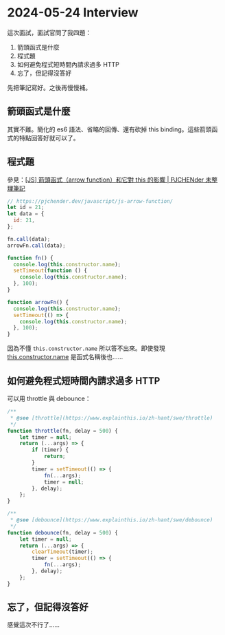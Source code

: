 # 2024-05-24 Interview

這次面試，面試官問了我四題：

1. 箭頭函式是什麼
2. 程式題
3. 如何避免程式短時間內請求過多 HTTP
4. 忘了，但記得沒答好

先把筆記寫好。之後再慢慢補。

## 箭頭函式是什麼

其實不難。簡化的 es6 語法、省略的回傳、還有砍掉 this binding。這些箭頭函式的特點回答好就可以了。

## 程式題

參見：[[JS] 箭頭函式（arrow function）和它對 this 的影響 | PJCHENder 未整理筆記](https://pjchender.dev/javascript/js-arrow-function/)

```js
// https://pjchender.dev/javascript/js-arrow-function/
let id = 21;
let data = {
  id: 21,
};

fn.call(data);
arrowFn.call(data);

function fn() {
  console.log(this.constructor.name);
  setTimeout(function () {
    console.log(this.constructor.name);
  }, 100);
}

function arrowFn() {
  console.log(this.constructor.name);
  setTimeout(() => {
    console.log(this.constructor.name);
  }, 100);
}
```

因為不懂 `this.constructor.name` 所以答不出來。即使發現 [this.constructor.name](https://developer.mozilla.org/en-US/docs/Web/JavaScript/Reference/Global_Objects/Function/name#telling_the_constructor_name_of_an_object) 是函式名稱後也……

## 如何避免程式短時間內請求過多 HTTP

可以用 throttle 與 debounce：

```js
/**
 * @see [throttle](https://www.explainthis.io/zh-hant/swe/throttle)
 */
function throttle(fn, delay = 500) {
    let timer = null;
    return (...args) => {
        if (timer) {
            return;
        }
        timer = setTimeout(() => {
            fn(...args);
            timer = null;
        }, delay);
    };
}

/**
 * @see [debounce](https://www.explainthis.io/zh-hant/swe/debounce)
 */
function debounce(fn, delay = 500) {
    let timer = null;
    return (...args) => {
        clearTimeout(timer);
        timer = setTimeout(() => {
            fn(...args);
        }, delay);
    };
}
```

## 忘了，但記得沒答好

感覺這次不行了……
